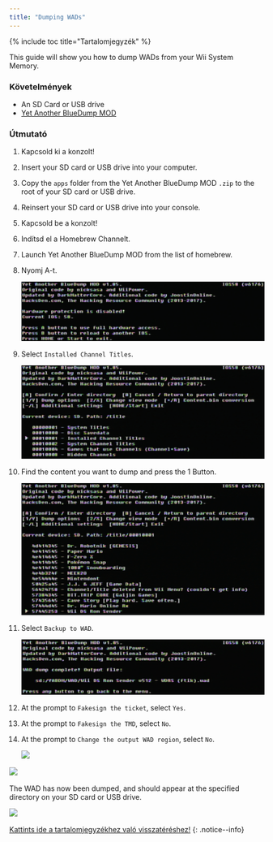 ```yaml
---
title: "Dumping WADs"
---
```


{% include toc title="Tartalomjegyzék" %}

This guide will show you how to dump WADs from your Wii System Memory.

### Követelmények

+ An SD Card or USB drive
+ [Yet Another BlueDump MOD](https://oscwii.org/library/app/Yet-Another-BlueDump-Mod)

### Útmutató

1. Kapcsold ki a konzolt!
1. Insert your SD card or USB drive into your computer.
1. Copy the `apps` folder from the Yet Another BlueDump MOD `.zip` to the root of your SD card or USB drive.
1. Reinsert your SD card or USB drive into your console.
1. Kapcsold be a konzolt!
1. Indítsd el a Homebrew Channelt.
1. Launch Yet Another BlueDump MOD from the list of homebrew.
1. Nyomj A-t.

    ![](/images/homebrew/DumpWADS/1.png)

1. Select `Installed Channel Titles`.

    ![](/images/homebrew/DumpWADS/2.png)

1. Find the content you want to dump and press the 1 Button.

    ![](/images/homebrew/DumpWADS/3.png)

1. Select `Backup to WAD`.

    ![](/images/homebrew/DumpWADS/4.png)

1. At the prompt to `Fakesign the ticket`, select `Yes`.
1. At the prompt to `Fakesign the TMD`, select `No`.
1. At the prompt to `Change the output WAD region`, select `No`.

    ![](/images/homebrew/DumpWADS/5.png)

![](/images/homebrew/DumpWADS/6.png)

The WAD has now been dumped, and should appear at the specified directory on your SD card or USB drive.

![](/images/homebrew/DumpWADS/7.png)

[Kattints ide a tartalomjegyzékhez való visszatéréshez!](site-navigation)
{: .notice--info}